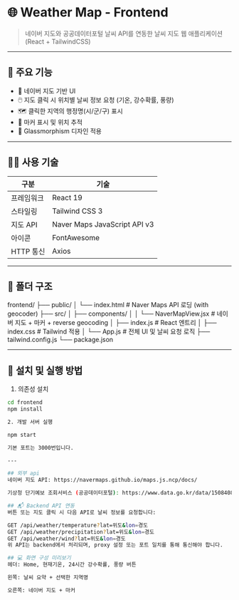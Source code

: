 # 🌐 Weather Map - Frontend

> 네이버 지도와 공공데이터포털 날씨 API를 연동한 날씨 지도 웹 애플리케이션 (React + TailwindCSS)

---

## 🚀 주요 기능

- 📍 네이버 지도 기반 UI
- 🖱️ 지도 클릭 시 위치별 날씨 정보 요청 (기온, 강수확률, 풍량)
- 🗺️ 클릭한 지역의 행정명(시/군/구) 표시
- 📌 마커 표시 및 위치 추적
- 💅 Glassmorphism 디자인 적용

---

## 🧑‍💻 사용 기술

| 구분 | 기술 |
|------|------|
| 프레임워크 | React 19 |
| 스타일링 | Tailwind CSS 3 |
| 지도 API | Naver Maps JavaScript API v3 |
| 아이콘 | FontAwesome |
| HTTP 통신 | Axios |

---

## 📁 폴더 구조

frontend/ ├── public/ │ └── index.html # Naver Maps API 로딩 (with geocoder) ├── src/ │ ├── components/ │ │ └── NaverMapView.jsx # 네이버 지도 + 마커 + reverse geocoding │ ├── index.js # React 엔트리 │ ├── index.css # Tailwind 적용 │ └── App.js # 전체 UI 및 날씨 요청 로직 ├── tailwind.config.js └── package.json

---

## 🔧 설치 및 실행 방법

1. 의존성 설치

```bash
cd frontend
npm install

2. 개발 서버 실행

npm start

기본 포트는 3000번입니다.

---

## 외부 api
네이버 지도 API: https://navermaps.github.io/maps.js.ncp/docs/

기상청 단기예보 조회서비스 (공공데이터포털): https://www.data.go.kr/data/15084084/openapi.do

## 📬 Backend API 연동
버튼 또는 지도 클릭 시 다음 API로 날씨 정보를 요청합니다:

GET /api/weather/temperature?lat=위도&lon=경도
GET /api/weather/precipitation?lat=위도&lon=경도
GET /api/weather/wind?lat=위도&lon=경도
위 API는 backend에서 처리되며, proxy 설정 또는 포트 일치를 통해 통신해야 합니다.

## 💻 화면 구성 미리보기
헤더: Home, 현재기온, 24시간 강수확률, 풍량 버튼

왼쪽: 날씨 요약 + 선택한 지역명

오른쪽: 네이버 지도 + 마커